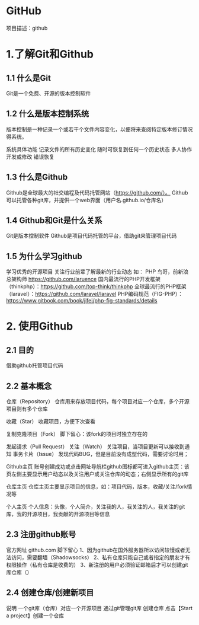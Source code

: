 # GitHub
项目描述：github

# 1.了解Git和Github

## 1.1 什么是Git

Git是一个免费、开源的版本控制软件

## 1.2 什么是版本控制系统
  版本控制是一种记录一个或若干个文件内容变化，以便将来查阅特定版本修订情况得系统。

  系统具体功能
  记录文件的所有历史变化
  随时可恢复到任何一个历史状态
  多人协作开发或修改
  错误恢复
  
## 1.3 什么是Github
  Github是全球最大的社交编程及代码托管网站（https://github.com/）。
  Github可以托管各种git库，并提供一个web界面（用户名.github.io/仓库名）

##  1.4 Github和Git是什么关系
  Git是版本控制软件
  Github是项目代码托管的平台，借助git来管理项目代码

## 1.5 为什么学习github
  学习优秀的开源项目
  关注行业前辈了解最新的行业动态
  如：
  PHP 鸟哥，前新浪总架构师 https://github.com/laruence 
  国内最流行的PHP开发框架（thinkphp）：https://github.com/top-think/thinkphp 
  全球最流行的PHP框架（laravel）：https://github.com/laravel/laravel 
  PHP编码规范（FIG-PHP）：https://www.gitbook.com/book/jifei/php-fig-standards/details 

# 2. 使用Github
## 2.1 目的
  借助github托管项目代码
## 2.2 基本概念
  仓库（Repository）
  仓库用来存放项目代码，每个项目对应一个仓库，多个开源项目则有多个仓库

  收藏（Star）
  收藏项目，方便下次查看

  复制克隆项目（Fork）
  脚下留心：该fork的项目时独立存在的

  发起请求（Pull Request）
  关注（Watch）
  关注项目，当项目更新可以接收到通知
  事务卡片（Issue）
  发现代码BUG，但是目前没有成型代码，需要讨论时用；

  Github主页
  账号创建成功或点击网址导航栏github图标都可进入github主页：该页左侧主要显示用户动态以及关注用户或关注仓库的动态；右侧显示所有的git库

  仓库主页
  仓库主页主要显示项目的信息，如：项目代码，版本，收藏/关注/fork情况等

  个人主页
  个人信息：头像，个人简介，关注我的人，我关注的人，我关注的git库，我的开源项目，我贡献的开源项目等信息
  
## 2.3 注册github账号
  官方网址
  github.com
  脚下留心
  1、因为github在国外服务器所以访问较慢或者无法访问，需要翻墙（Shadowsocks）
  2、私有仓库只能自己或者指定的朋友才有权限操作（私有仓库是收费的）
  3、新注册的用户必须验证邮箱后才可以创建git库仓库（）
## 2.4 创建仓库/创建新项目
  说明
  一个git库（仓库）对应一个开源项目
  通过git管理git库
  创建仓库
  点击【Start a project】创建一个仓库


